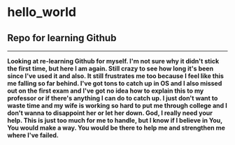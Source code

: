 # hello_world
## Repo for learning Github
---
**Looking at re-learning Github for myself. I'm not sure why it didn't stick the first time, but here I am again. Still crazy to see
how long it's been since I've used it and also. It still frustrates me too because I feel like this me falling so far behind. I've
got tons to catch up in OS and I also missed out on the first exam and I've got no idea how to explain this to my professor or if
there's anything I can do to catch up. I just don't want to waste time and my wife is working so hard to put me through college and
I don't wanna to disappoint her or let her down. God, I really need your help. This is just too much for me to handle, but I know if 
I believe in You, You would make a way. You would be there to help me and strengthen me where I've failed.**
